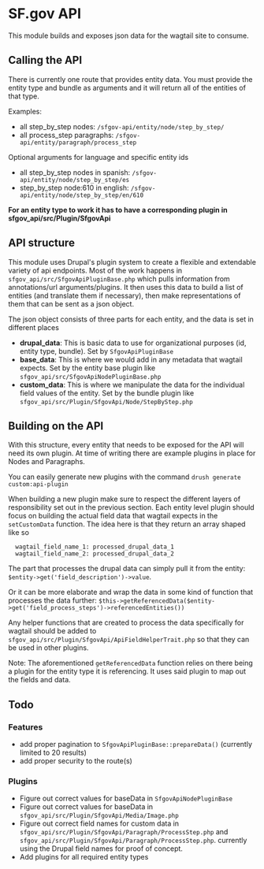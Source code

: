 # SF.gov API
This module builds and exposes json data for the wagtail site to consume.

## Calling the API
There is currently one route that provides entity data. You must provide the entity type and bundle
as arguments and it will return all of the entities of that type.

Examples:
 - all step_by_step nodes: `/sfgov-api/entity/node/step_by_step/`
 - all process_step paragraphs: `/sfgov-api/entity/paragraph/process_step`

Optional arguments for language and specific entity ids
 - all step_by_step nodes in spanish: `/sfgov-api/entity/node/step_by_step/es`
 - step_by_step node:610 in english: `/sfgov-api/entity/node/step_by_step/en/610`

**For an entity type to work it has to have a corresponding plugin in sfgov_api/src/Plugin/SfgovApi**

## API structure
This module uses Drupal's plugin system to create a flexible and extendable variety of api endpoints.
Most of the work happens in `sfgov_api/src/SfgovApiPluginBase.php` which pulls information from annotations/url arguments/plugins.
It then uses this data to build a list of entities (and translate them if necessary), then make representations
of them that can be sent as a json object.

The json object consists of three parts for each entity, and the data is set in different places
  - **drupal_data**: This is basic data to use for organizational purposes (id, entity type, bundle). Set by `SfgovApiPluginBase`
  - **base_data**: This is where we would add in any metadata that wagtail expects. Set by the entity base plugin like `sfgov_api/src/SfgovApiNodePluginBase.php`
  - **custom_data**: This is where we manipulate the data for the individual field values of the entity. Set by the bundle plugin like `sfgov_api/src/Plugin/SfgovApi/Node/StepByStep.php`

## Building on the API
With this structure, every entity that needs to be exposed for the API will need its own plugin. At time of writing
there are example plugins in place for Nodes and Paragraphs.

You can easily generate new plugins with the command `drush generate custom:api-plugin`

When building a new plugin make sure to respect the
different layers of responsibility set out in the previous section. Each entity level plugin should focus on building
the actual field data that wagtail expects in the `setCustomData` function. The idea here is that they return an array
shaped like so

```
  wagtail_field_name_1: processed_drupal_data_1
  wagtail_field_name_2: processed_drupal_data_2
```

The part that processes the drupal data can simply pull it from the entity:
`$entity->get('field_description')->value`.

Or it can be more elaborate and wrap the data in some kind of function that processes the data further:
`$this->getReferencedData($entity->get('field_process_steps')->referencedEntities())`

Any helper functions that are created to process the data specifically for wagtail should be added to `sfgov_api/src/Plugin/SfgovApi/ApiFieldHelperTrait.php`
so that they can be used in other plugins.

Note: The aforementioned `getReferencedData` function relies on there being a plugin for the entity type it is referencing. It
uses said plugin to map out the fields and data.

## Todo
### Features
- add proper pagination to `SfgovApiPluginBase::prepareData()` (currently limited to 20 results)
- add proper security to the route(s)

### Plugins
- Figure out correct values for baseData in `SfgovApiNodePluginBase`
- Figure out correct values for baseData in `sfgov_api/src/Plugin/SfgovApi/Media/Image.php`
- Figure out correct field names for custom data in `sfgov_api/src/Plugin/SfgovApi/Paragraph/ProcessStep.php`
  and `sfgov_api/src/Plugin/SfgovApi/Paragraph/ProcessStep.php`. currently using the Drupal field names for
  proof of concept.
- Add plugins for all required entity types

